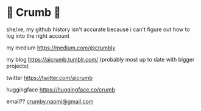# 🌟 Crumb 🌟

she/xe, my github history isn't accurate because i can't figure out how to log into the right account

my medium https://medium.com/@crumbly

my blog https://aicrumb.tumblr.com/ (probably most up to date with bigger projects)

twitter https://twitter.com/aicrumb

huggingface https://huggingface.co/crumb

email?? [crumby.naomi@gmail.com](mailto:crumby.naomi@gmail.com)
